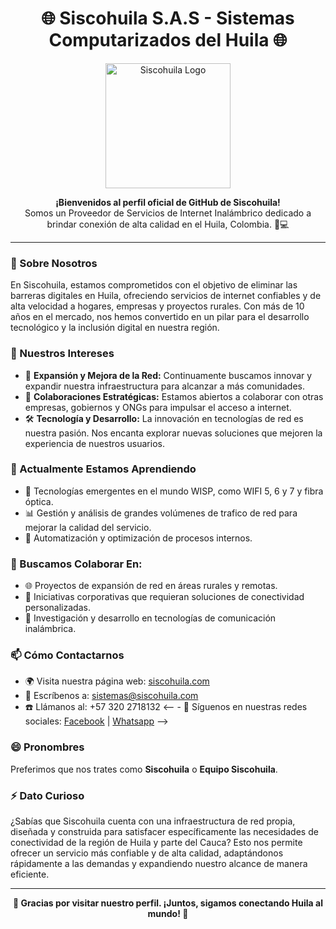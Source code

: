 <h1 align="center">🌐 Siscohuila S.A.S - Sistemas Computarizados del Huila 🌐</h1>

<p align="center">
  <a href="https://siscohuila.com/"><img src="https://siscohuila.com/templates/g5_helium/custom/images/siscohuila.png" alt="Siscohuila Logo" width="200"/></a>
</p>

<p align="center">
  <strong>¡Bienvenidos al perfil oficial de GitHub de Siscohuila!</strong><br>
  Somos un Proveedor de Servicios de Internet Inalámbrico dedicado a brindar conexión de alta calidad en el Huila, Colombia. 📡💻
</p>

---

### 👋 Sobre Nosotros

En Siscohuila, estamos comprometidos con el objetivo de eliminar las barreras digitales en Huila, ofreciendo servicios de internet confiables y de alta velocidad a hogares, empresas y proyectos rurales. Con más de 10 años en el mercado, nos hemos convertido en un pilar para el desarrollo tecnológico y la inclusión digital en nuestra región.

### 👀 Nuestros Intereses

- 💼 **Expansión y Mejora de la Red:** Continuamente buscamos innovar y expandir nuestra infraestructura para alcanzar a más comunidades.
- 🤝 **Colaboraciones Estratégicas:** Estamos abiertos a colaborar con otras empresas, gobiernos y ONGs para impulsar el acceso a internet.
- 🛠️ **Tecnología y Desarrollo:** La innovación en tecnologías de red es nuestra pasión. Nos encanta explorar nuevas soluciones que mejoren la experiencia de nuestros usuarios.

### 🌱 Actualmente Estamos Aprendiendo

- 🚀 Tecnologías emergentes en el mundo WISP, como WIFI 5, 6 y 7 y fibra óptica.
- 📊 Gestión y análisis de grandes volúmenes de trafico de red para mejorar la calidad del servicio.
- 🔄 Automatización y optimización de procesos internos.

### 💞️ Buscamos Colaborar En:

- 🌐 Proyectos de expansión de red en áreas rurales y remotas.
- 🏢 Iniciativas corporativas que requieran soluciones de conectividad personalizadas.
- 📡 Investigación y desarrollo en tecnologías de comunicación inalámbrica.

### 📫 Cómo Contactarnos

- 🌍 Visita nuestra página web: [siscohuila.com](https://siscohuila.com/)
- 📧 Escríbenos a: sistemas@siscohuila.com
- ☎️ Llámanos al: +57 320 2718132
<--  - 📱 Síguenos en nuestras redes sociales: [Facebook]([#](https://www.facebook.com/siscohuila)) | [Whatsapp]([#](https://api.whatsapp.com/send?phone=573202718132)) -->

### 😄 Pronombres

Preferimos que nos trates como **Siscohuila** o **Equipo Siscohuila**.

### ⚡ Dato Curioso

¿Sabías que Siscohuila cuenta con una infraestructura de red propia, diseñada y construida para satisfacer específicamente las necesidades de conectividad de la región de Huila y parte del Cauca? Esto nos permite ofrecer un servicio más confiable y de alta calidad, adaptándonos rápidamente a las demandas y expandiendo nuestro alcance de manera eficiente.

---

<p align="center">
  <b>🌟 Gracias por visitar nuestro perfil. ¡Juntos, sigamos conectando Huila al mundo! 🌟</b>
</p>
